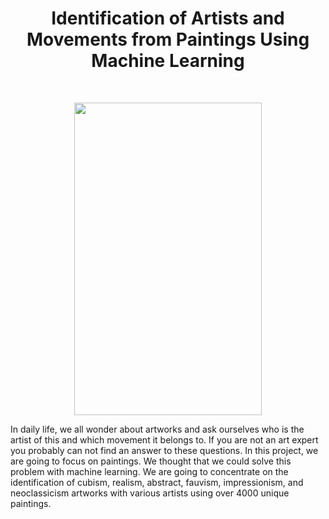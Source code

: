 <h1 align="center">Identification of Artists and Movements from Paintings Using Machine Learning</h1>
<br>
<p align="center">
  <img src="https://i.gyazo.com/1b9fa8594a54613b7e1e7824fb28beed.jpg" width="300" height="500"/>
</p>

<p>In daily life, we all wonder about artworks and ask ourselves who is the artist of this and which movement it belongs to. If you are not an art expert you probably can not find an answer to these questions. In this project, we are going to focus on paintings. We thought that we could solve this problem with machine learning. We are going to concentrate on the identification of cubism, realism, abstract, fauvism, impressionism, and neoclassicism artworks with various artists using over 4000 unique paintings.</p>
